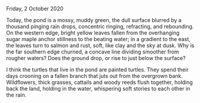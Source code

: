 Friday, 2 October 2020

Today, the pond is a mossy, muddy green, the dull surface blurred by a thousand pinging rain drops, concentric ringing, refracting, and rebounding. On the western edge, bright yellow leaves fallen from the overhanging sugar maple anchor stillness to the beating water; in a gradient to the east, the leaves turn to salmon and rust, soft, like clay and the sky at dusk. Why is the far southern edge churned, a concave line dividing smoother from rougher waters? Does the ground drop, or rise to just below the surface? 

I think the turtles that live in the pond are painted turtles. They spend their days crooning on a fallen branch that juts out from the overgrown bank. Wildflowers, thick grasses, cattails and woody reeds flush together, holding back the land, holding in the water, whispering soft stories to each other in the rain.